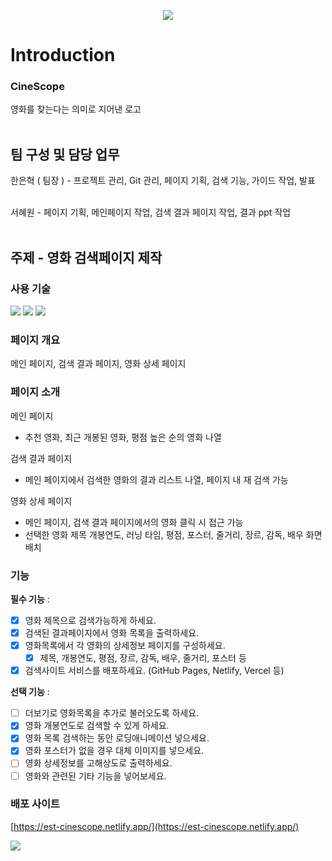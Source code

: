 <p align=center>
    <img src="https://capsule-render.vercel.app/api?type=waving&color=1572B6&height=270&section=header&text=CineScope&fontSize=70&animation=fadeIn&fontAlignY=35&desc=EST Project2 - Team4&descAlignY=55&descAlign=62"/>
</p>

# Introduction

### CineScope
영화를 찾는다는 의미로 지어낸 로고
<br/><br/>

## 팀 구성 및 담당 업무

한은혁 ( 팀장 ) - 프로젝트 관리, Git 관리, 페이지 기획, 검색 기능, 가이드 작업, 발표
<br/><br/>

서혜원 - 페이지 기획, 메인페이지 작업, 검색 결과 페이지 작업, 결과 ppt 작업
<br/><br/>


## 주제 - 영화 검색페이지 제작

### 사용 기술
<img src="https://img.shields.io/badge/HTML5-E34F26?style=for-the-badge&logo=html5&logoColor=white" /> 
<img src="https://img.shields.io/badge/Tailwind_CSS-38B2AC?style=for-the-badge&logo=tailwind-css&logoColor=white" />
<img src="https://img.shields.io/badge/JavaScript-F7DF1E?style=for-the-badge&logo=JavaScript&logoColor=white" />

### 페이지 개요
메인 페이지, 검색 결과 페이지, 영화 상세 페이지

### 페이지 소개
메인 페이지
- 추천 영화, 최근 개봉된 영화, 평점 높은 순의 영화 나열

검색 결과 페이지
- 메인 페이지에서 검색한 영화의 결과 리스트 나열, 페이지 내 재 검색 가능

영화 상세 페이지
- 메인 페이지, 검색 결과 페이지에서의 영화 클릭 시 접근 가능
- 선택한 영화 제목 개봉연도, 러닝 타임, 평점, 포스터, 줄거리, 장르, 감독, 배우 화면 배치

### 기능
**필수 기능** :

- [x]  영화 제목으로 검색가능하게 하세요.
- [x]  검색된 결과페이지에서 영화 목록을 출력하세요.
- [x]  영화목록에서 각 영화의 상세정보 페이지를 구성하세요.
    - [x]  제목, 개봉연도, 평점, 장르, 감독, 배우, 줄거리, 포스터 등
- [x]  검색사이트 서비스를 배포하세요. (GitHub Pages, Netlify, Vercel 등)

**선택 기능** :

- [ ]  더보기로 영화목록을 추가로 불러오도록 하세요.
- [x]  영화 개봉연도로 검색할 수 있게 하세요.
- [x]  영화 목록 검색하는 동안 로딩애니메이션 넣으세요.
- [x]  영화 포스터가 없을 경우 대체 이미지를 넣으세요.
- [ ]  영화 상세정보를 고해상도로 출력하세요.
- [ ]  영화와 관련된 기타 기능을 넣어보세요.

### 배포 사이트
[https://est-cinescope.netlify.app/](https://est-cinescope.netlify.app/)

<img src="https://capsule-render.vercel.app/api?type=waving&color=1572B6&height=150&section=footer" />
